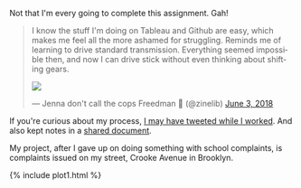 Not that I'm every going to complete this assignment. Gah!

<blockquote class="twitter-tweet" data-lang="en"><p lang="en" dir="ltr">I know the stuff I&#39;m doing on Tableau and Github are easy, which makes me feel all the more ashamed for struggling. Reminds me of learning to drive standard transmission. Everything seemed impossible then, and now I can drive stick without even thinking about shifting gears. 
  
![](https://media1.tenor.com/images/515611c3b930ec518179cbe86a83bd6d/tenor.gif?itemid=3440817)  
  
&mdash; Jenna don&#39;t call the cops Freedman 🤖 (@zinelib) <a href="https://twitter.com/zinelib/status/1003356078724263936?ref_src=twsrc%5Etfw">June 3, 2018</a></blockquote>


If you're curious about my process, 
[I may have tweeted while I worked](https://twitter.com/zinelib/status/1003049070200573952). And also kept notes in a 
[shared document](https://docs.google.com/document/d/e/2PACX-1vQBpKUrJ_JT9wRzthy6ZwirWoOHlRYixf4DQS6P8GN4XElzwkeEkyrLbmbhN23YFJJ6teG_6mOo2RKi/pub). 

My project, after I gave up on doing something with school complaints, is complaints issued on my street, Crooke Avenue in Brooklyn. 

{% include plot1.html %} 

